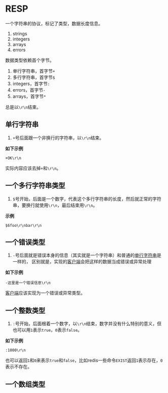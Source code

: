 # RESP

一个字符串的协议，标记了类型，数据长度信息。

1. strings
2. integers
3. arrays
4. errors

数据类型依赖首个字节。

1. 单行字符串，首字节`+`
2. 多行字符串，首字节`$`
3. integers，首字节`:`
4. errors，首字节`-`
5. arrays，首字节`*`

总是以`\r\n`结束。

## 单行字符串

1. `+`号后面跟一个非换行的字符串，以`\r\n`结束。

**如下示例**

```
+OK\r\n
```

实际内容应该去掉`+`和`\r\n`。

## 一个多行字符串类型

1. `$`号开始，后面是一个数字，代表这个多行字符串的长度，然后就正常的字符串，要换行就使用`\r\n`，最后结束用`\r\n`。

**示例**

```
$6foo\r\nbar\r\n
```

## 一个错误类型

1. `-`号后面就是错误本身的信息（其实就是一个字符串）和普通的[单行字符串](#单行字符串)是一样的，
区别就是，实现的<ins>客户端</ins>会把这样的数据当成错误或异常处理

**如下示例**

```
-这里是一个错误信息\r\n
```

<ins>客户端</ins>应该实现为一个错误或异常类型。

## 一个整数类型

1. `:`号开始，后面根着一个数字，以`\r\n`结束，数字并没有什么特别的意义，但也可以用`1`表示`true`，`0`表示`false`。

**如下示例**

```
:1000\r\n
```

也可以返回`1`和`0`来表示`true`和`false`，比如redis一些命令`EXIST`返回`1`表示存在，`0`表示不存在。

## 一个数组类型
